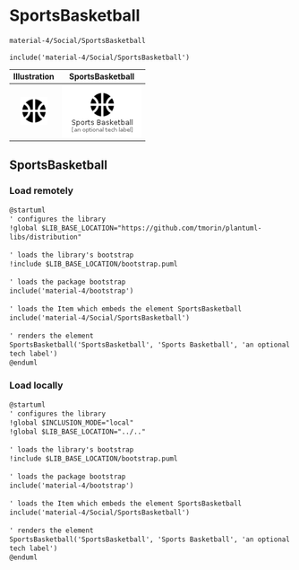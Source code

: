 # SportsBasketball


```text
material-4/Social/SportsBasketball
```

```text
include('material-4/Social/SportsBasketball')
```



| Illustration | SportsBasketball |
| :---: | :---: |
| ![illustration for Illustration](../../material-4/Social/SportsBasketball.png) | ![illustration for SportsBasketball](../../material-4/Social/SportsBasketball.Local.png) |




## SportsBasketball

### Load remotely
```plantuml
@startuml
' configures the library
!global $LIB_BASE_LOCATION="https://github.com/tmorin/plantuml-libs/distribution"

' loads the library's bootstrap
!include $LIB_BASE_LOCATION/bootstrap.puml

' loads the package bootstrap
include('material-4/bootstrap')

' loads the Item which embeds the element SportsBasketball
include('material-4/Social/SportsBasketball')

' renders the element
SportsBasketball('SportsBasketball', 'Sports Basketball', 'an optional tech label')
@enduml
```

### Load locally
```plantuml
@startuml
' configures the library
!global $INCLUSION_MODE="local"
!global $LIB_BASE_LOCATION="../.."

' loads the library's bootstrap
!include $LIB_BASE_LOCATION/bootstrap.puml

' loads the package bootstrap
include('material-4/bootstrap')

' loads the Item which embeds the element SportsBasketball
include('material-4/Social/SportsBasketball')

' renders the element
SportsBasketball('SportsBasketball', 'Sports Basketball', 'an optional tech label')
@enduml
```

